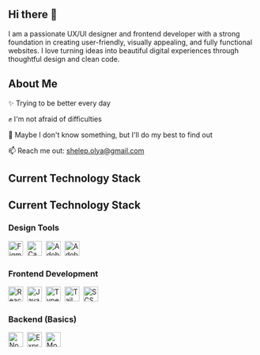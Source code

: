 ## Hi there 👋

I am a passionate UX/UI designer and frontend developer with a strong foundation in creating user-friendly, visually appealing, and fully functional websites. I love turning ideas into beautiful digital experiences through thoughtful design and clean code.

## About Me

✨ Trying to be better every day

✊ I'm not afraid of difficulties

🔭 Maybe I don't know something, but I'll do my best to find out

📫 Reach me out: shelep.olya@gmail.com

## Current Technology Stack

## Current Technology Stack

### Design Tools  
<img src="https://cdn.simpleicons.org/figma/ff7262" alt="Figma" width="30" height="30" />&nbsp;
<img src="https://cdn.simpleicons.org/canva/00C4CC" alt="Canva" width="30" height="30" />&nbsp;
<img src="https://upload.wikimedia.org/wikipedia/commons/2/20/Adobe_Illustrator_CC_icon.svg" alt="Adobe Illustrator" width="30" height="30" />&nbsp;
<img src="https://upload.wikimedia.org/wikipedia/commons/2/26/Adobe_Photoshop_CC_icon.svg" alt="Adobe Photoshop" width="30" height="30" />&nbsp;

### Frontend Development  
<img src="https://cdn.simpleicons.org/react/61DAFB" alt="React" width="30" height="30" />&nbsp;
<img src="https://cdn.simpleicons.org/javascript/F7DF1E" alt="JavaScript" width="30" height="30" />&nbsp;
<img src="https://cdn.simpleicons.org/typescript/3178C6" alt="TypeScript" width="30" height="30" />&nbsp;
<img src="https://cdn.simpleicons.org/tailwindcss/06B6D4" alt="Tailwind CSS" width="30" height="30" />&nbsp;
<img src="https://cdn.simpleicons.org/sass/CC6699" alt="SCSS" width="30" height="30" />

### Backend (Basics)  
<img src="https://cdn.simpleicons.org/node.js/339933" alt="Node.js" width="30" height="30" />&nbsp;
<img src="https://cdn.simpleicons.org/express" alt="Express" width="30" height="30" />&nbsp;
<img src="https://cdn.simpleicons.org/mongodb/47A248" alt="MongoDB" width="30" height="30" />


